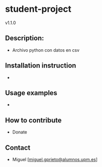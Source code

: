 # student-project
v1.1.0
## Description:
- Archivo python con datos en csv
## Installation instruction
- 
## Usage examples
- 
## How to contribute
- Donate
## Contact
- Miguel [miguel.gprieto@alumnos.upm.es]